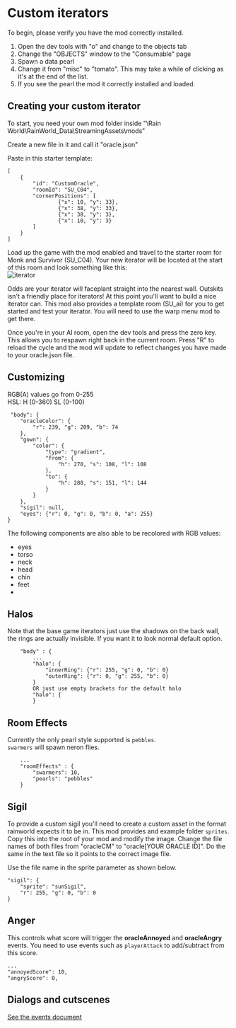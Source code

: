 # Custom iterators

To begin, please verify you have the mod correctly installed.

1. Open the dev tools with "o" and change to the objects tab 
2. Change the "OBJECTS" window to the "Consumable" page
3. Spawn a data pearl
4. Change it from "misc" to "tomato". This may take a while of clicking as it's at the end of the list.
5. If you see the pearl the mod it correctly installed and loaded.

## Creating your custom iterator
To start, you need your own mod folder inside "<Game Install Location>\Rain World\RainWorld_Data\StreamingAssets\mods"

Create a new file in it and call it "oracle.json"

Paste in this starter template:

```
[
    {
        "id": "CustomOracle",
        "roomId": "SU_C04",
        "cornerPositions": [
                {"x": 10, "y": 33},
                {"x": 38, "y": 33},
                {"x": 38, "y": 3},
                {"x": 10, "y": 3}
        ]
    }
]
```

Load up the game with the mod enabled and travel to the starter room for Monk and Survivor (SU_C04). Your new iterator will be located at the start of this room and look something like this:  
![iterator](~/images/starterIterator.png)

Odds are your iterator will faceplant straight into the nearest wall. Outskits isn't a friendly place for iterators! At this point you'll want to build a nice iterator can. This mod also provides a template room (SU_ai) for you to get started and test your iterator.
 You will need to use the warp menu mod to get there.

Once you're in your AI room, open the dev tools and press the zero key. This allows you to respawn right back in the current room. Press "R" to reload the cycle and the mod will update to reflect changes you have made to your oracle.json file.

## Customizing
RGB(A) values go from 0-255  
HSL:
H (0-360) SL (0-100)
```
 "body": {
    "oracleColor": {
        "r": 239, "g": 209, "b": 74
    },
    "gown": { 
        "color": {
            "type": "gradient",
            "from": {
                "h": 270, "s": 108, "l": 108
            },
            "to": {
                "h": 288, "s": 151, "l": 144
            }
        }
    },
    "sigil": null,
    "eyes": {"r": 0, "g": 0, "b": 0, "a": 255}
}
```
The following components are also able to be recolored with RGB values:
- eyes
- torso
- neck
- head
- chin
- feet
- 
## Halos
Note that the base game iterators just use the shadows on the back wall, the rings are actually invisible. If you want it to look normal default option.
```
    "body" : {
        ...
        "halo": {
            "innerRing": {"r": 255, "g": 0, "b": 0}
            "outerRing": {"r": 0, "g": 255, "b": 0}
        }
        OR just use empty brackets for the default halo
        "halo": {
        }
```

## Room Effects
Currently the only pearl style supported is `pebbles`.  
`swarmers` will spawn neron flies.
```
    ...
    "roomEffects" : {
        "swarmers": 10,
        "pearls": "pebbles"
    }
```

## Sigil
To provide a custom sigil you'll need to create a custom asset in the format rainworld expects it to be in.
This mod provides and example folder `sprites`. Copy this into the root of your mod and modify the image. 
Change the file names of both files from "oracleCM" to "oracle[YOUR ORACLE ID]". Do the same in the text file so it points to the correct image file.

Use the file name in the sprite parameter as shown below.
```
"sigil": {
    "sprite": "sunSigil",
    "r": 255, "g": 0, "b": 0
}
```
## Anger
This controls what score will trigger the **oracleAnnoyed** and **oracleAngry** events. You need to use events such as `playerAttack` to add/subtract from this score.
```
...
"annoyedScore": 10,
"angryScore": 0,
```


## Dialogs and cutscenes
[See the events document](/events.md)

